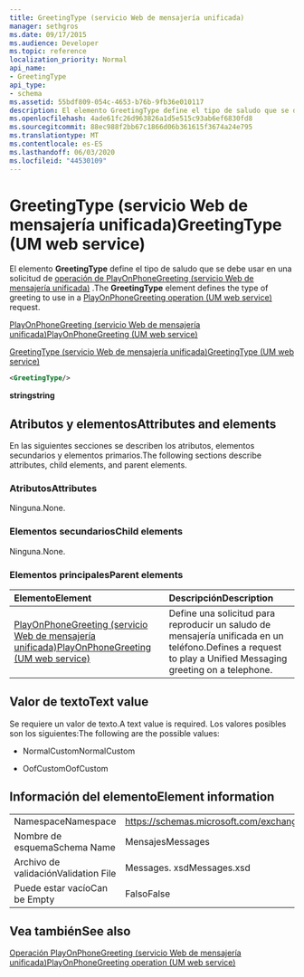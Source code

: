 ```yaml
---
title: GreetingType (servicio Web de mensajería unificada)
manager: sethgros
ms.date: 09/17/2015
ms.audience: Developer
ms.topic: reference
localization_priority: Normal
api_name:
- GreetingType
api_type:
- schema
ms.assetid: 55bdf809-054c-4653-b76b-9fb36e010117
description: El elemento GreetingType define el tipo de saludo que se debe usar en una solicitud de operación de PlayOnPhoneGreeting (servicio Web de mensajería unificada).
ms.openlocfilehash: 4ade61fc26d963826a1d5e515c93ab6ef6830fd8
ms.sourcegitcommit: 88ec988f2bb67c1866d06b361615f3674a24e795
ms.translationtype: MT
ms.contentlocale: es-ES
ms.lasthandoff: 06/03/2020
ms.locfileid: "44530109"
---
```

# <a name="greetingtype-um-web-service"></a><span data-ttu-id="c7fae-103">GreetingType (servicio Web de mensajería unificada)</span><span class="sxs-lookup"><span data-stu-id="c7fae-103">GreetingType (UM web service)</span></span>

<span data-ttu-id="c7fae-104">El elemento **GreetingType** define el tipo de saludo que se debe usar en una solicitud de [operación de PlayOnPhoneGreeting (servicio Web de mensajería unificada)](playonphonegreeting-operation-um-web-service.md) .</span><span class="sxs-lookup"><span data-stu-id="c7fae-104">The **GreetingType** element defines the type of greeting to use in a [PlayOnPhoneGreeting operation (UM web service)](playonphonegreeting-operation-um-web-service.md) request.</span></span> 
  
[<span data-ttu-id="c7fae-105">PlayOnPhoneGreeting (servicio Web de mensajería unificada)</span><span class="sxs-lookup"><span data-stu-id="c7fae-105">PlayOnPhoneGreeting (UM web service)</span></span>](playonphonegreeting-um-web-service.md)
  
[<span data-ttu-id="c7fae-106">GreetingType (servicio Web de mensajería unificada)</span><span class="sxs-lookup"><span data-stu-id="c7fae-106">GreetingType (UM web service)</span></span>](greetingtype-um-web-service.md)
  
```xml
<GreetingType/>
```

 <span data-ttu-id="c7fae-107">**string**</span><span class="sxs-lookup"><span data-stu-id="c7fae-107">**string**</span></span>
## <a name="attributes-and-elements"></a><span data-ttu-id="c7fae-108">Atributos y elementos</span><span class="sxs-lookup"><span data-stu-id="c7fae-108">Attributes and elements</span></span>

<span data-ttu-id="c7fae-109">En las siguientes secciones se describen los atributos, elementos secundarios y elementos primarios.</span><span class="sxs-lookup"><span data-stu-id="c7fae-109">The following sections describe attributes, child elements, and parent elements.</span></span>
  
### <a name="attributes"></a><span data-ttu-id="c7fae-110">Atributos</span><span class="sxs-lookup"><span data-stu-id="c7fae-110">Attributes</span></span>

<span data-ttu-id="c7fae-111">Ninguna.</span><span class="sxs-lookup"><span data-stu-id="c7fae-111">None.</span></span>
  
### <a name="child-elements"></a><span data-ttu-id="c7fae-112">Elementos secundarios</span><span class="sxs-lookup"><span data-stu-id="c7fae-112">Child elements</span></span>

<span data-ttu-id="c7fae-113">Ninguna.</span><span class="sxs-lookup"><span data-stu-id="c7fae-113">None.</span></span>
  
### <a name="parent-elements"></a><span data-ttu-id="c7fae-114">Elementos principales</span><span class="sxs-lookup"><span data-stu-id="c7fae-114">Parent elements</span></span>

|<span data-ttu-id="c7fae-115">**Elemento**</span><span class="sxs-lookup"><span data-stu-id="c7fae-115">**Element**</span></span>|<span data-ttu-id="c7fae-116">**Descripción**</span><span class="sxs-lookup"><span data-stu-id="c7fae-116">**Description**</span></span>|
|:-----|:-----|
|[<span data-ttu-id="c7fae-117">PlayOnPhoneGreeting (servicio Web de mensajería unificada)</span><span class="sxs-lookup"><span data-stu-id="c7fae-117">PlayOnPhoneGreeting (UM web service)</span></span>](playonphonegreeting-um-web-service.md) <br/> |<span data-ttu-id="c7fae-118">Define una solicitud para reproducir un saludo de mensajería unificada en un teléfono.</span><span class="sxs-lookup"><span data-stu-id="c7fae-118">Defines a request to play a Unified Messaging greeting on a telephone.</span></span>  <br/> |
   
## <a name="text-value"></a><span data-ttu-id="c7fae-119">Valor de texto</span><span class="sxs-lookup"><span data-stu-id="c7fae-119">Text value</span></span>

<span data-ttu-id="c7fae-120">Se requiere un valor de texto.</span><span class="sxs-lookup"><span data-stu-id="c7fae-120">A text value is required.</span></span> <span data-ttu-id="c7fae-121">Los valores posibles son los siguientes:</span><span class="sxs-lookup"><span data-stu-id="c7fae-121">The following are the possible values:</span></span>
  
- <span data-ttu-id="c7fae-122">NormalCustom</span><span class="sxs-lookup"><span data-stu-id="c7fae-122">NormalCustom</span></span>
    
- <span data-ttu-id="c7fae-123">OofCustom</span><span class="sxs-lookup"><span data-stu-id="c7fae-123">OofCustom</span></span>
    
## <a name="element-information"></a><span data-ttu-id="c7fae-124">Información del elemento</span><span class="sxs-lookup"><span data-stu-id="c7fae-124">Element information</span></span>

|||
|:-----|:-----|
|<span data-ttu-id="c7fae-125">Namespace</span><span class="sxs-lookup"><span data-stu-id="c7fae-125">Namespace</span></span>  <br/> |https://schemas.microsoft.com/exchange/services/2006/messages  <br/> |
|<span data-ttu-id="c7fae-126">Nombre de esquema</span><span class="sxs-lookup"><span data-stu-id="c7fae-126">Schema Name</span></span>  <br/> |<span data-ttu-id="c7fae-127">Mensajes</span><span class="sxs-lookup"><span data-stu-id="c7fae-127">Messages</span></span>  <br/> |
|<span data-ttu-id="c7fae-128">Archivo de validación</span><span class="sxs-lookup"><span data-stu-id="c7fae-128">Validation File</span></span>  <br/> |<span data-ttu-id="c7fae-129">Messages. xsd</span><span class="sxs-lookup"><span data-stu-id="c7fae-129">Messages.xsd</span></span>  <br/> |
|<span data-ttu-id="c7fae-130">Puede estar vacío</span><span class="sxs-lookup"><span data-stu-id="c7fae-130">Can be Empty</span></span>  <br/> |<span data-ttu-id="c7fae-131">Falso</span><span class="sxs-lookup"><span data-stu-id="c7fae-131">False</span></span>  <br/> |
   
## <a name="see-also"></a><span data-ttu-id="c7fae-132">Vea también</span><span class="sxs-lookup"><span data-stu-id="c7fae-132">See also</span></span>



[<span data-ttu-id="c7fae-133">Operación PlayOnPhoneGreeting (servicio Web de mensajería unificada)</span><span class="sxs-lookup"><span data-stu-id="c7fae-133">PlayOnPhoneGreeting operation (UM web service)</span></span>](playonphonegreeting-operation-um-web-service.md)

